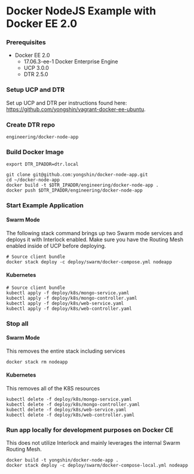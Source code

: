 # Docker NodeJS Example with Docker EE 2.0

### Prerequisites

* Docker EE 2.0
  * 17.06.3-ee-1 Docker Enterprise Engine
  * UCP 3.0.0
  * DTR 2.5.0

### Setup UCP and DTR

Set up UCP and DTR per instructions found here: https://github.com/yongshin/vagrant-docker-ee-ubuntu.

### Create DTR repo

```
engineering/docker-node-app
```

### Build Docker Image
```  
export DTR_IPADDR=dtr.local

git clone git@github.com:yongshin/docker-node-app.git
cd ~/docker-node-app
docker build -t $DTR_IPADDR/engineering/docker-node-app .
docker push $DTR_IPADDR/engineering/docker-node-app
```

### Start Example Application


#### Swarm Mode
The following stack command brings up two Swarm mode services and deploys it with Interlock enabled. Make sure you have the Routing Mesh enabled inside of UCP before deploying.

```
# Source client bundle
docker stack deploy -c deploy/swarm/docker-compose.yml nodeapp
```

#### Kubernetes
```
# Source client bundle
kubectl apply -f deploy/k8s/mongo-service.yaml
kubectl apply -f deploy/k8s/mongo-controller.yaml
kubectl apply -f deploy/k8s/web-service.yaml
kubectl apply -f deploy/k8s/web-controller.yaml
```

### Stop all

#### Swarm Mode
This removes the entire stack including services
```
docker stack rm nodeapp
```

#### Kubernetes
This removes all of the K8S resources
```
kubectl delete -f deploy/k8s/mongo-service.yaml
kubectl delete -f deploy/k8s/mongo-controller.yaml
kubectl delete -f deploy/k8s/web-service.yaml
kubectl delete -f deploy/k8s/web-controller.yaml
```

### Run app locally for development purposes on Docker CE

This does not utilize Interlock and mainly leverages the internal Swarm Routing Mesh.

```
docker build -t yongshin/docker-node-app .
docker stack deploy -c deploy/swarm/docker-compose-local.yml nodeapp
```
